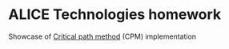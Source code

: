 # ALICE Technologies homework
Showcase of [Critical path method](https://en.wikipedia.org/wiki/Critical_path_method) (CPM) implementation